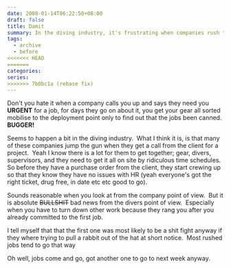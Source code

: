 ```yaml
---
date: 2008-01-14T06:22:50+08:00
draft: false
title: Damit
summary: In the diving industry, it's frustrating when companies rush to secure divers for urgent projects, only to cancel the job at the last minute. While it makes sense from a company’s perspective, it’s a hassle for divers who’ve already turned down other work. Sometimes, rushed jobs are just a sign of trouble ahead.
tags:
  - archive
  - before
<<<<<<< HEAD
=======
categories:
series:
>>>>>>> 7b0bc1a (rebase fix)
---
```


Don't you hate it when a company calls you up and says they need you **URGENT** for a job, for days they go on about it, you get your gear all sorted mobilise to the deployment point only to find out that the jobs been canned.  **BUGGER!**

Seems to happen a bit in the diving industry.  What I think it is, is that many of these companies jump the gun when they get a call from the client for a project.  Yeah I know there is a lot for them to get together; gear, divers, supervisors, and they need to get it all on site by ridiculous time schedules.  So before they have a purchase order from the client, they start crewing up so that they know they have no issues with HR (yeah everyone's got the right ticket, drug free, in date etc etc good to go).

Sounds reasonable when you look at from the company point of view.  But it is absolute ~~BULLSHIT~~ bad news from the divers point of view.  Especially when you have to turn down other work because they rang you after you already committed to the first job.

I tell myself that that the first one was most likely to be a shit fight anyway if they where trying to pull a rabbit out of the hat at short notice.  Most rushed jobs tend to go that way

Oh well, jobs come and go, got another one to go to next week anyway.
